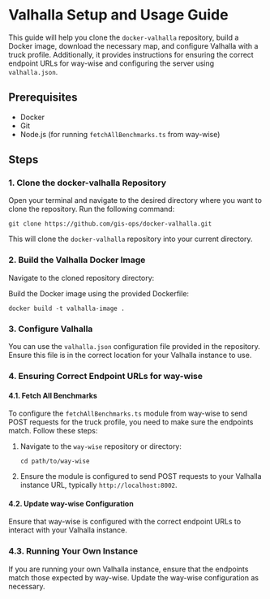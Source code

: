 # Valhalla Setup and Usage Guide

This guide will help you clone the `docker-valhalla` repository, build a Docker image, download the necessary map, and configure Valhalla with a truck profile. Additionally, it provides instructions for ensuring the correct endpoint URLs for way-wise and configuring the server using `valhalla.json`.

## Prerequisites

- Docker
- Git
- Node.js (for running `fetchAllBenchmarks.ts` from way-wise)

## Steps

### 1\. Clone the docker-valhalla Repository

Open your terminal and navigate to the desired directory where you want to clone the repository. Run the following command:


`git clone https://github.com/gis-ops/docker-valhalla.git` 

This will clone the `docker-valhalla` repository into your current directory.

### 2\. Build the Valhalla Docker Image

Navigate to the cloned repository directory:

Build the Docker image using the provided Dockerfile:

`docker build -t valhalla-image .` 

### 3\. Configure Valhalla

You can use the `valhalla.json` configuration file provided in the repository. Ensure this file is in the correct location for your Valhalla instance to use.

### 4\. Ensuring Correct Endpoint URLs for way-wise

#### 4.1. Fetch All Benchmarks

To configure the `fetchAllBenchmarks.ts` module from way-wise to send POST requests for the truck profile, you need to make sure the endpoints match. Follow these steps:

1. Navigate to the `way-wise` repository or directory:
        
    `cd path/to/way-wise` 
    
2. Ensure the module is configured to send POST requests to your Valhalla instance URL, typically `http://localhost:8002`.
    

#### 4.2. Update way-wise Configuration

Ensure that way-wise is configured with the correct endpoint URLs to interact with your Valhalla instance.

### 4.3\. Running Your Own Instance

If you are running your own Valhalla instance, ensure that the endpoints match those expected by way-wise. Update the way-wise configuration as necessary.
